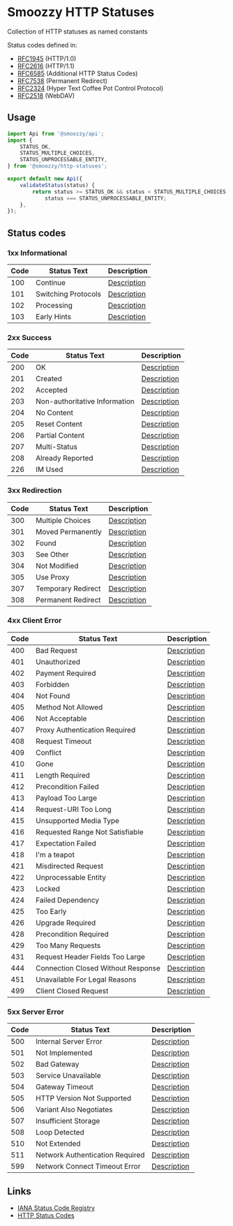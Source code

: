 # Smoozzy HTTP Statuses

Collection of HTTP statuses as named constants

Status codes defined in:
- [RFC1945](https://tools.ietf.org/html/rfc1945) (HTTP/1.0)
- [RFC2616](https://tools.ietf.org/html/rfc2616) (HTTP/1.1)
- [RFC6585](https://tools.ietf.org/html/rfc6585) (Additional HTTP Status Codes)
- [RFC7538](https://tools.ietf.org/html/rfc7538) (Permanent Redirect)
- [RFC2324](https://tools.ietf.org/html/rfc2324) (Hyper Text Coffee Pot Control Protocol)
- [RFC2518](https://tools.ietf.org/html/rfc2518) (WebDAV)


## Usage

```javascript
import Api from '@smoozzy/api';
import {
    STATUS_OK,
    STATUS_MULTIPLE_CHOICES,
    STATUS_UNPROCESSABLE_ENTITY,
} from '@smoozzy/http-statuses';

export default new Api({
    validateStatus(status) {
        return status >= STATUS_OK && status < STATUS_MULTIPLE_CHOICES ||
            status === STATUS_UNPROCESSABLE_ENTITY;
    },
});
```


## Status codes

### 1xx Informational

 Code | Status Text                        | Description
------|------------------------------------|---------------------------------------------
 100  | Continue                           | [Description](https://httpstatuses.com/100)
 101  | Switching Protocols                | [Description](https://httpstatuses.com/101)
 102  | Processing                         | [Description](https://httpstatuses.com/102)
 103  | Early Hints                        | [Description](https://tools.ietf.org/html/rfc8297)


### 2xx Success

 Code | Status Text                        | Description 
------|------------------------------------|---------------------------------------------
 200  | OK                                 | [Description](https://httpstatuses.com/200)
 201  | Created                            | [Description](https://httpstatuses.com/201)
 202  | Accepted                           | [Description](https://httpstatuses.com/202)
 203  | Non-authoritative Information      | [Description](https://httpstatuses.com/203)
 204  | No Content                         | [Description](https://httpstatuses.com/204)
 205  | Reset Content                      | [Description](https://httpstatuses.com/205)
 206  | Partial Content                    | [Description](https://httpstatuses.com/206)
 207  | Multi-Status                       | [Description](https://httpstatuses.com/207)
 208  | Already Reported                   | [Description](https://httpstatuses.com/208)
 226  | IM Used                            | [Description](https://httpstatuses.com/226)


### 3xx Redirection

 Code | Status Text                        | Description 
------|------------------------------------|---------------------------------------------
 300  | Multiple Choices                   | [Description](https://httpstatuses.com/300)
 301  | Moved Permanently                  | [Description](https://httpstatuses.com/301)
 302  | Found                              | [Description](https://httpstatuses.com/302)
 303  | See Other                          | [Description](https://httpstatuses.com/303)
 304  | Not Modified                       | [Description](https://httpstatuses.com/304)
 305  | Use Proxy                          | [Description](https://httpstatuses.com/305)
 307  | Temporary Redirect                 | [Description](https://httpstatuses.com/307)
 308  | Permanent Redirect                 | [Description](https://httpstatuses.com/308)


### 4xx Client Error

 Code | Status Text                        | Description 
------|------------------------------------|---------------------------------------------
 400  | Bad Request                        | [Description](https://httpstatuses.com/400)
 401  | Unauthorized                       | [Description](https://httpstatuses.com/401)
 402  | Payment Required                   | [Description](https://httpstatuses.com/402)
 403  | Forbidden                          | [Description](https://httpstatuses.com/403)
 404  | Not Found                          | [Description](https://httpstatuses.com/404)
 405  | Method Not Allowed                 | [Description](https://httpstatuses.com/405)
 406  | Not Acceptable                     | [Description](https://httpstatuses.com/406)
 407  | Proxy Authentication Required      | [Description](https://httpstatuses.com/407)
 408  | Request Timeout                    | [Description](https://httpstatuses.com/408)
 409  | Conflict                           | [Description](https://httpstatuses.com/409)
 410  | Gone                               | [Description](https://httpstatuses.com/410)
 411  | Length Required                    | [Description](https://httpstatuses.com/411)
 412  | Precondition Failed                | [Description](https://httpstatuses.com/412)
 413  | Payload Too Large                  | [Description](https://httpstatuses.com/413)
 414  | Request-URI Too Long               | [Description](https://httpstatuses.com/414)
 415  | Unsupported Media Type             | [Description](https://httpstatuses.com/415)
 416  | Requested Range Not Satisfiable    | [Description](https://httpstatuses.com/416)
 417  | Expectation Failed                 | [Description](https://httpstatuses.com/417)
 418  | I'm a teapot                       | [Description](https://httpstatuses.com/418)
 421  | Misdirected Request                | [Description](https://httpstatuses.com/421)
 422  | Unprocessable Entity               | [Description](https://httpstatuses.com/422)
 423  | Locked                             | [Description](https://httpstatuses.com/423)
 424  | Failed Dependency                  | [Description](https://httpstatuses.com/424)
 425  | Too Early                          | [Description](https://tools.ietf.org/html/rfc8470#section-5.2)
 426  | Upgrade Required                   | [Description](https://httpstatuses.com/426)
 428  | Precondition Required              | [Description](https://httpstatuses.com/428)
 429  | Too Many Requests                  | [Description](https://httpstatuses.com/429)
 431  | Request Header Fields Too Large    | [Description](https://httpstatuses.com/431)
 444  | Connection Closed Without Response | [Description](https://httpstatuses.com/444)
 451  | Unavailable For Legal Reasons      | [Description](https://httpstatuses.com/451)
 499  | Client Closed Request              | [Description](https://httpstatuses.com/499)


### 5xx Server Error

 Code | Status Text                        | Description
------|------------------------------------|---------------------------------------------
 500  | Internal Server Error              | [Description](https://httpstatuses.com/500)
 501  | Not Implemented                    | [Description](https://httpstatuses.com/501)
 502  | Bad Gateway                        | [Description](https://httpstatuses.com/502)
 503  | Service Unavailable                | [Description](https://httpstatuses.com/503)
 504  | Gateway Timeout                    | [Description](https://httpstatuses.com/504)
 505  | HTTP Version Not Supported         | [Description](https://httpstatuses.com/505)
 506  | Variant Also Negotiates            | [Description](https://httpstatuses.com/506)
 507  | Insufficient Storage               | [Description](https://httpstatuses.com/507)
 508  | Loop Detected                      | [Description](https://httpstatuses.com/508)
 510  | Not Extended                       | [Description](https://httpstatuses.com/510)
 511  | Network Authentication Required    | [Description](https://httpstatuses.com/511)
 599  | Network Connect Timeout Error      | [Description](https://httpstatuses.com/599)


## Links

- [IANA Status Code Registry](https://www.iana.org/assignments/http-status-codes/http-status-codes.xhtml)
- [HTTP Status Codes](https://httpstatuses.com)
